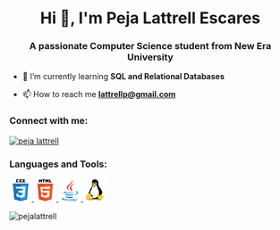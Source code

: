 <h1 align="center">Hi 👋, I'm Peja Lattrell Escares</h1>
<h3 align="center">A passionate Computer Science student from New Era University</h3>

- 🌱 I’m currently learning **SQL and Relational Databases**

- 📫 How to reach me **lattrellp@gmail.com**

<h3 align="left">Connect with me:</h3>
<p align="left">
<a href="https://fb.com/peja lattrell" target="blank"><img align="center" src="https://raw.githubusercontent.com/rahuldkjain/github-profile-readme-generator/master/src/images/icons/Social/facebook.svg" alt="peja lattrell" height="30" width="40" /></a>
</p>

<h3 align="left">Languages and Tools:</h3>
<p align="left"> <a href="https://www.w3schools.com/css/" target="_blank" rel="noreferrer"> <img src="https://raw.githubusercontent.com/devicons/devicon/master/icons/css3/css3-original-wordmark.svg" alt="css3" width="40" height="40"/> </a> <a href="https://www.w3.org/html/" target="_blank" rel="noreferrer"> <img src="https://raw.githubusercontent.com/devicons/devicon/master/icons/html5/html5-original-wordmark.svg" alt="html5" width="40" height="40"/> </a> <a href="https://www.java.com" target="_blank" rel="noreferrer"> <img src="https://raw.githubusercontent.com/devicons/devicon/master/icons/java/java-original.svg" alt="java" width="40" height="40"/> </a> <a href="https://www.linux.org/" target="_blank" rel="noreferrer"> <img src="https://raw.githubusercontent.com/devicons/devicon/master/icons/linux/linux-original.svg" alt="linux" width="40" height="40"/> </a> </p>

<p><img align="center" src="https://github-readme-stats.vercel.app/api/top-langs?username=pejalattrell&show_icons=true&locale=en&layout=compact" alt="pejalattrell" /></p>
<!---
PejaLattrell/PejaLattrell is a ✨ special ✨ repository because its `README.md` (this file) appears on your GitHub profile.
You can click the Preview link to take a look at your changes.
--->

